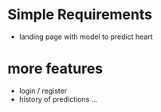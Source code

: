 # Simple Requirements

- landing page with model to predict heart

# more features

- login / register 
- history of predictions
...
